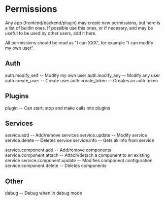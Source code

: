 # Permissions

Any app (frontend/backend/plugin) may create new permissions, but here is a list
of buldin ones. If possible use this ones, or if necesary, and may be useful to
be used by other users, add it here.

All permissions should be read as "I can XXX", for example "I can modify my own
user".

## Auth

auth.modify_self -- Modify my own user
auth.modify_any  -- Modify any user
auth.create_user -- Create user
auth.create_token -- Creates an auth token

## Plugins

plugin -- Can start, stop and make calls into plugins


## Services

service.add -- Add/remove services
service.update -- Modify service
service.delete -- Deletes service
service.info -- Gets all info from service

service.component.add -- Add/remove components
service.component.attach -- Attach/detach a component to an existing service
service.component.update -- Modifies component configuration
service.component.delete -- Deletes components

## Other

debug -- Debug when in debug mode
